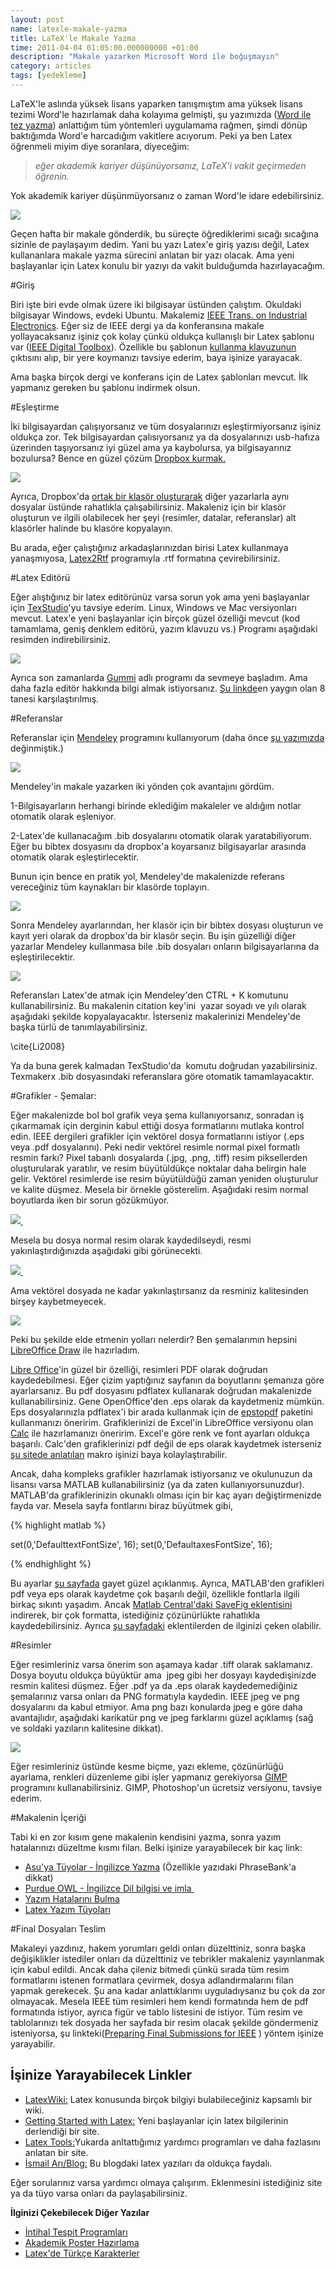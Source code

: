 ```yaml
--- 
layout: post 
name: latexle-makale-yazma 
title: LaTeX'le Makale Yazma 
time: 2011-04-04 01:05:00.000000000 +01:00
description: "Makale yazarken Microsoft Word ile boğuşmayın"
category: articles
tags: [yedekleme]
---
```


LaTeX'le aslında yüksek lisans yaparken tanışmıştım ama yüksek lisans tezimi Word'le hazırlamak daha kolayıma gelmişti, şu yazımızda ([Word ile tez yazma](http://asuyatuyolar.org/2010/09/microsoft-word-ile-tez-yazma.html)) anlattığım tüm yöntemleri uygulamama rağmen, şimdi dönüp baktığımda Word'e harcadığım vakitlere acıyorum. Peki ya ben Latex öğrenmeli miyim diye soranlara, diyeceğim:

>*eğer akademik kariyer düşünüyorsanız, LaTeX'i vakit geçirmeden öğrenin.*

Yok akademik kariyer düşünmüyorsanız o zaman Word'le idare edebilirsiniz.

![]({{site.url}}/images/latex_logo.jpg)

Geçen hafta bir makale gönderdik, bu süreçte öğrediklerimi sıcağı sıcağına sizinle de paylaşayım dedim. Yani bu yazı Latex'e giriş yazısı değil, Latex kullananlara makale yazma sürecini anlatan bir yazı olacak. Ama yeni başlayanlar için Latex konulu bir yazıyı da vakit bulduğumda hazırlayacağım.

#Giriş

Biri işte biri evde olmak üzere iki bilgisayar üstünden çalıştım. Okuldaki bilgisayar Windows, evdeki Ubuntu. Makalemiz [IEEE Trans. on Industrial Electronics](http://tie.ieee-ies.org/). Eğer siz de IEEE dergi ya da konferansına makale yollayacaksanız işiniz çok kolay çünkü oldukça kullanışlı bir Latex şablonu var ([IEEE Digital Toolbox](http://www.ieee.org/publications_standards/publications/authors/authors_journals.html)). Özellikle bu şablonun [kullanma klavuzunun](http://ctan.sqsol.co.uk/macros/latex/contrib/IEEEtran/IEEEtran_HOWTO.pdf) çıktısını alıp, bir yere koymanızı tavsiye ederim, baya işinize yarayacak.

Ama başka birçok dergi ve konferans için de Latex şablonları mevcut. İlk yapmanız gereken bu şablonu indirmek olsun.

#Eşleştirme

İki bilgisayardan çalışıyorsanız ve tüm dosyalarınızı eşleştirmiyorsanız işiniz oldukça zor. Tek bilgisayardan çalısıyorsanız ya da dosyalarınızı usb-hafıza üzerinden taşıyorsanız iyi güzel ama ya kaybolursa, ya bilgisayarınız bozulursa? Bence en güzel çözüm [Dropbox kurmak.](http://asuyatuyolar.org/2009/12/dropbox.html)

[![]({{site.url}}/images/dropboxlogo.png)](https://www.dropbox.com/referrals/NTkxMjU3Mjk?src=global9)

Ayrıca, Dropbox'da [ortak bir klasör oluşturarak](http://asuyatuyolar.org/2011/02/ileri-dropbox-teknikleri.html) diğer yazarlarla aynı dosyalar üstünde rahatlıkla çalışabilirsiniz. Makaleniz için bir klasör oluşturun ve ilgili olabilecek her şeyi (resimler, datalar, referanslar) alt klasörler halinde bu klasöre kopyalayın.

Bu arada, eğer çalıştığınız arkadaşlarınızdan birisi Latex kullanmaya yanaşmıyosa, [Latex2Rtf](http://en.wikipedia.org/wiki/LaTeX2RTF) programıyla .rtf formatına çevirebilirsiniz.

#Latex Editörü

Eğer alıştığınız bir latex editörünüz varsa sorun yok ama yeni başlayanlar için [TexStudio](http://texstudio.sourceforge.net/)'yu tavsiye ederim. Linux, Windows ve Mac versiyonları mevcut. Latex'e yeni başlayanlar için birçok güzel özelliği mevcut (kod tamamlama, geniş denklem editörü, yazım klavuzu vs.) Programı aşağıdaki resimden indirebilirsiniz.

[![](http://people.umass.edu/phil513-klement/editors/texmaker.gif)](http://texmakerx.sourceforge.net/)

Ayrıca son zamanlarda [Gummi](http://gummi.midnightcoding.org/) adlı programı da sevmeye başladım. Ama daha fazla editör hakkında bilgi almak istiyorsanız. [Şu linkde](http://www.charlietanksley.net/philtex/editors/)en yaygın olan 8 tanesi karşılaştırılmış.

#Referanslar

Referanslar için [Mendeley](http://www.mendeley.com/) programını kullanıyorum (daha önce [şu yazımızda](http://asuyatuyolar.org/2009/12/mendeley-akademik-pdf-ve-referans.html) değinmiştik.)

[![]({{site.url}}/images/Mendeley.png)](http://www.mendeley.com/)

Mendeley'in makale yazarken iki yönden çok avantajını gördüm.

1-Bilgisayarların herhangi birinde eklediğim makaleler ve aldığım notlar otomatik olarak eşleniyor.

2-Latex'de kullanacağım .bib dosyalarını otomatik olarak yaratabiliyorum. Eğer bu bibtex dosyasını da dropbox'a koyarsanız bilgisayarlar arasında otomatik olarak eşleştirlecektir.

Bunun için bence en pratik yol, Mendeley'de makalenizde referans vereceğiniz tüm kaynakları bir klasörde toplayın.

[![]({{site.url}}/images/mendeley1.png)](http://asuyatuyolar.blogspot.com/2009/12/mendeley-akademik-pdf-ve-referans.html)

Sonra Mendeley ayarlarından, her klasör için bir bibtex dosyası oluşturun ve kayıt yeri olarak da dropbox'da bir klasör seçin. Bu işin güzelliği diğer yazarlar Mendeley kullanmasa bile .bib dosyaları onların bilgisayarlarına da eşleştirilecektir.

[![]({{site.url}}/images/mendeley_bib.png)]({{site.url}}/images/mendeley_bib.png)

Referansları Latex'de atmak için Mendeley'den CTRL + K komutunu kullanabilirsiniz. Bu makalenin citation key'ini  yazar soyadı ve yılı olarak aşağıdaki şekilde kopyalayacaktır. İsterseniz makalerinizi Mendeley'de başka türlü de tanımlayabilirsiniz.

\\cite{Li2008}

Ya da buna gerek kalmadan TexStudio'da  komutu doğrudan yazabilirsiniz. Texmakerx .bib dosyasındaki referanslara göre otomatik tamamlayacaktır.

#Grafikler - Şemalar:

Eğer makalenizde bol bol grafik veya şema kullanıyorsanız, sonradan iş çıkarmamak için derginin kabul ettiği dosya formatlarını mutlaka kontrol edin. IEEE dergileri grafikler için vektörel dosya formatlarını istiyor (.eps veya .pdf dosyalarını). Peki nedir vektörel resimle normal pixel formatlı resmin farkı? Pixel tabanlı dosyalarda (.jpg, .png, .tiff) resim piksellerden oluşturularak yaratılır, ve resim büyütüldükçe noktalar daha belirgin hale gelir. Vektörel resimlerde ise resim büyütüldüğü zaman yeniden oluşturulur ve kalite düşmez. Mesela bir örnekle gösterelim. Aşağıdaki resim normal boyutlarda iken bir sorun gözükmüyor.

[![]({{site.url}}/images/fig1.png) ]({{site.url}}/images/fig1.png)

Mesela bu dosya normal resim olarak kaydedilseydi, resmi yakınlaştırdığınızda aşağıdaki gibi görünecekti.

[![]({{site.url}}/images/pixel_zoom.png) ]({{site.url}}/images/pixel_zoom.png)

Ama vektörel dosyada ne kadar yakınlaştırsanız da resminiz kalitesinden birşey kaybetmeyecek.

[![]({{site.url}}/images/eps_pdf_zoom.png)]({{site.url}}/images/eps_pdf_zoom.png)

Peki bu şekilde elde etmenin yolları nelerdir? Ben şemalarımın hepsini [LibreOffice Draw](http://www.libreoffice.org/) ile hazırladım.


[Libre Office](http://www.libreoffice.org/)'in güzel bir özelliği, resimleri PDF olarak doğrudan kaydedebilmesi. Eğer çizim yaptığınız sayfanın da boyutlarını şemanıza göre ayarlarsanız. Bu pdf dosyasını pdflatex kullanarak doğrudan makalenizde kullanabilirsiniz. Gene OpenOffice'den .eps olarak da kaydetmeniz mümkün. Eps dosyalarınızla pdflatex'i bir arada kullanmak için de [epstopdf](http://www.ctan.org/pkg/eps2pdf) paketini kullanmanızı öneririm. Grafiklerinizi de Excel'in LibreOffice versiyonu olan [Calc](http://www.libreoffice.org/) ile hazırlamanızı öneririm. Excel'e göre renk ve font ayarları oldukça başarılı. Calc'den grafiklerinizi pdf değil de eps olarak kaydetmek isterseniz [şu sitede anlatılan](http://www.oooforum.org/forum/viewtopic.phtml?t=60155) makro işinizi baya kolaylaştırabilir.

Ancak, daha kompleks grafikler hazırlamak istiyorsanız ve okulunuzun da lisansı varsa MATLAB kullanabilirsiniz (ya da zaten kullanıyorsunuzdur).  MATLAB'da grafiklerinizin okunaklı olması için bir kaç ayarı değiştirmenizde fayda var. Mesela sayfa fontlarını biraz büyütmek gibi,

{% highlight matlab %}

set(0,'DefaulttextFontSize', 16);
set(0,'DefaultaxesFontSize', 16);

{% endhighlight %}

Bu ayarlar [şu sayfada](http://www.agmonim.com/2009/05/making-better-eps-figures-with-matlab-for-texlatex-papers/) gayet güzel açıklanmış. Ayrıca, MATLAB'den grafikleri pdf veya eps olarak kaydetme çok başarılı değil, özellikle fontlarla ilgili birkaç sıkıntı yaşadım. Ancak [Matlab Central'daki SaveFig eklentisini](http://www.mathworks.com/matlabcentral/fileexchange/10889-savefig) indirerek, bir çok formatta, istediğiniz çözünürlükte rahatlıkla kaydedebilirsiniz. Ayrıca [şu sayfadaki](http://www.mathworks.com/matlabcentral/fileexchange/?dir=desc&sort=downloads&term=tag%3A%22latex%22) eklentilerden de ilginizi çeken olabilir.

#Resimler

Eğer resimleriniz varsa önerim son aşamaya kadar .tiff olarak saklamanız. Dosya boyutu oldukça büyüktür ama  jpeg gibi her dosyayı kaydedişinizde resmin kalitesi düşmez. Eğer .pdf ya da .eps olarak kaydedemediğiniz şemalarınız varsa onları da PNG formatıyla kaydedin. IEEE jpeg ve png dosyalarını da kabul etmiyor. Ama png bazı konularda jpeg e göre daha avantajlıdır, aşağıdaki karikatür png ve jpeg farklarını güzel açıklamış (sağ ve soldaki yazıların kalitesine dikkat).

[![](http://www.dailycupoftech.com/wp-content/uploads/2009/08/jpg-vs-png2.png)](http://www.dailycupoftech.com/wp-content/uploads/2009/08/jpg-vs-png2.png)

Eğer resimleriniz üstünde kesme biçme, yazı ekleme, çözünürlüğü ayarlama, renkleri düzenleme gibi işler yapmanız gerekiyorsa [GIMP](http://www.gimp.org/) programını kullanabilirsiniz. GIMP, Photoshop'un ücretsiz versiyonu, tavsiye ederim.

#Makalenin İçeriği

Tabi ki en zor kısım gene makalenin kendisini yazma, sonra yazım hatalarınızı düzeltme kısmı filan. Belki işinize yarayabilecek bir kaç link:

* [Asu'ya Tüyolar - İngilizce Yazma](http://asuyatuyolar.org/2010/11/ingilizce-yazma.html) (Özellikle yazıdaki PhraseBank'a dikkat)
* [Purdue OWL - İngilizce Dil bilgisi ve imla ](http://owl.english.purdue.edu/owl/resource/607/02/)
* [Yazım Hatalarını Bulma](http://www.englishproofreading.co.uk/free-resources)
* [Latex Yazım Tüyoları](http://web.science.mq.edu.au/%7Erdale/resources/writingnotes/latexstyle.html)

#Final Dosyaları Teslim

Makaleyi yazdınız, hakem yorumları geldi onları düzelttiniz, sonra başka değişiklikler istediler onları da düzelttiniz ve tebrikler makaleniz yayınlanmak için kabul edildi. Ancak daha çileniz bitmedi çünkü sırada tüm resim formatlarını istenen formatlara çevirmek, dosya adlandırmalarını filan yapmak gerekecek. Şu ana kadar anlattıklarımı uyguladıysanız bu çok da zor olmayacak. Mesela IEEE tüm resimleri hem kendi formatında hem de pdf formatında istiyor, ayrıca figür ve tablo listesini de istiyor. Tüm resim ve tablolarınızı tek dosyada her sayfada bir resim olacak şekilde göndermeniz isteniyorsa, şu linkteki([Preparing Final Submissions for IEEE](http://www.shawnlankton.com/2008/08/preparing-final-submissions-for-ieee-journal-articles/)
) yöntem işinize yarayabilir. 


## İşinize Yarayabilecek Linkler

* [LatexWiki:](http://en.wikibooks.org/wiki/LaTeX) Latex konusunda birçok bilgiyi bulabileceğiniz kapsamlı bir wiki.
* [Getting Started with Latex:](http://www.maths.tcd.ie/%7Edwilkins/LaTeXPrimer/) Yeni başlayanlar için latex bilgilerinin derlendiği bir site.
* [Latex Tools:](http://www.dm.ufscar.br/%7Esadao/latex/tex-linux.php?lang=en)Yukarda anltattığımız yardımcı programları ve daha fazlasını anlatan bir site.
* [İsmail Arı/Blog:](http://ismailari.com/etiket/latex/) Bu blogdaki latex yazıları da oldukça faydalı.

Eğer sorularınız varsa yardımcı olmaya çalışırım. Eklenmesini istediğiniz site ya da tüyo varsa onları da paylaşabilirsiniz.

**İlginizi Çekebilecek Diğer Yazılar**

-   [İntihal Tespit Programları](http://asuyatuyolar.org/2011/03/intihal-tespit-programlar.html)
-   [Akademik Poster Hazırlama](http://asuyatuyolar.org/2010/06/akademik-poster-hazirlama.html)
-   [Latex'de Türkçe Karakterler](http://asuyatuyolar.org/2011/05/latexde-turkce-karakter-kodlar.html)

